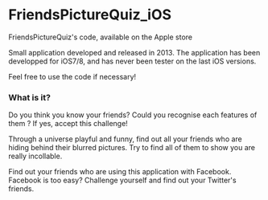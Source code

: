# FriendsPictureQuiz_iOS
FriendsPictureQuiz's code, available on the Apple store

Small application developed and released in 2013. The application has been developped for iOS7/8, and has never been tester on the last iOS versions.

Feel free to use the code if necessary!

### What is it?

Do you think you know your friends? Could you recognise each features of them ? If yes, accept this challenge!

Through a universe playful and funny, find out all your friends who are hiding behind their blurred pictures. Try to find all of them to show you are really incollable.

Find out your friends who are using this application with Facebook. Facebook is too easy? Challenge yourself and find out your Twitter's friends.
